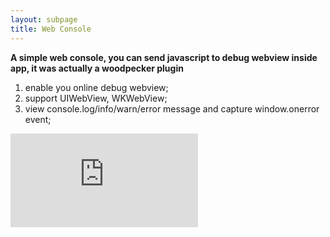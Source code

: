 ```yaml
---
layout: subpage
title: Web Console
---
```


**A simple web console, you can send javascript to debug webview inside app, it was actually a woodpecker plugin**

1. enable you online debug webview;
2. support UIWebView, WKWebView;
3. view console.log/info/warn/error message and capture window.onerror event;

<div class="demovideo">
  <iframe src="https://youtu.be/T4USU7S60EU" frameborder="0" allow="autoplay; encrypted-media" allowfullscreen></iframe>
</div>